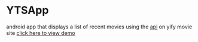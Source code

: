 # YTSApp
android app that displays a list of recent movies using the [api](https://yts.to/api) on yify movie site
[click here to view demo](https://www.youtube.com/watch?v=ZuAz8Xr8LKI)

